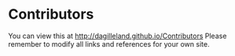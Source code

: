Contributors
============
You can view this at http://dagilleland.github.io/Contributors
Please remember to modify all links and references for your own site.
